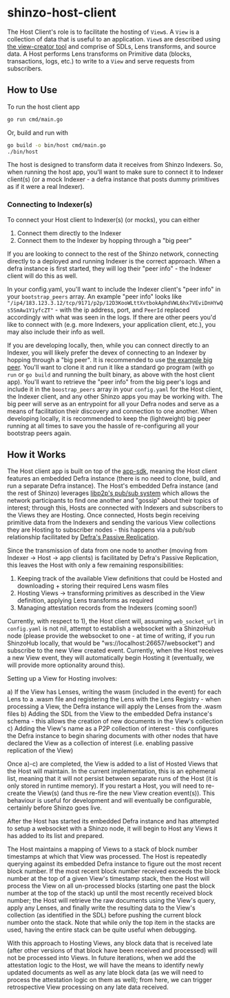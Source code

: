 # shinzo-host-client
The Host Client's role is to facilitate the hosting of `View`s. A `View` is a collection of data that is useful to an application. `View`s are described using [the view-creator tool](https://github.com/shinzonetwork/view-creator) and comprise of SDLs, Lens transforms, and source data. A Host performs Lens transforms on Primitive data (blocks, transactions, logs, etc.) to write to a `View` and serve requests from subscribers.

## How to Use

To run the host client app

```bash
go run cmd/main.go
```

Or, build and run with
```bash
go build -o bin/host cmd/main.go
./bin/host
```

The host is designed to transform data it receives from Shinzo Indexers. So, when running the host app, you'll want to make sure to connect it to Indexer client(s) (or a mock Indexer - a defra instance that posts dummy primitives as if it were a real Indexer).

### Connecting to Indexer(s)

To connect your Host client to Indexer(s) (or mocks), you can either

1) Connect them directly to the Indexer
2) Connect them to the Indexer by hopping through a "big peer"

If you are looking to connect to the rest of the Shinzo network, connecting directly to a deployed and running Indexer is the correct approach. When a defra instance is first started, they will log their "peer info" - the Indexer client will do this as well.

In your config.yaml, you'll want to include the Indexer client's "peer info" in your `bootstrap_peers` array. An example "peer info" looks like `"/ip4/183.123.3.12/tcp/9171/p2p/12D3KooWLttXvtbokAphdVWL6hx7VEviDnHYwQs5SmAw1Y1yfcZT"` - with the ip address, port, and `PeerId` replaced accordingly with what was seen in the logs. If there are other peers you'd like to connect with (e.g. more Indexers, your application client, etc.), you may also include their info as well.

If you are developing locally, then, while you can connect directly to an Indexer, you will likely prefer the devex of connecting to an Indexer by hopping through a "big peer". It is recommended to use [the example big peer](https://github.com/shinzonetwork/app-sdk/tree/Examples/hostDemo/examples/bigPeer). You'll want to clone it and run it like a standard go program (with `go run` or `go build` and running the built binary, as above with the host client app). You'll want to retrieve the "peer info" from the big peer's logs and include it in the `boostrap_peers` array in your `config.yaml` for the Host client, the Indexer client, and any other Shinzo apps you may be working with. The big peer will serve as an entrypoint for all your Defra nodes and serve as a means of facilitation their discovery and connection to one another. When developing locally, it is recommended to keep the (lightweight) big peer running at all times to save you the hassle of re-configuring all your bootstrap peers again.

## How it Works

The Host client app is built on top of the [app-sdk](https://github.com/shinzonetwork/app-sdk), meaning the Host client features an embedded Defra instance (there is no need to clone, build, and run a separate Defra instance). The Host's embedded Defra instance (and the rest of Shinzo) leverages [libp2p's pub/sub system](https://docs.libp2p.io/concepts/pubsub/overview/) which allows the network participants to find one another and "gossip" about their topics of interest; through this, Hosts are connected with Indexers and subscribers to the Views they are Hosting. Once connected, Hosts begin receiving primitive data from the Indexers and sending the various View collections they are Hosting to subscriber nodes - this happens via a pub/sub relationship facilitated by [Defra's Passive Replication](https://docs.source.network/defradb/guides/peer-to-peer#passive-replication). 

Since the transmission of data from one node to another (moving from Indexer -> Host -> app clients) is facilitated by Defra's Passive Replication, this leaves the Host with only a few remaining responsibilities:

1) Keeping track of the available View definitions that could be Hosted and downloading + storing their required Lens wasm files
2) Hosting Views -> transforming primitives as described in the View definition, applying Lens transforms as required
3) Managing attestation records from the Indexers (coming soon!)

Currently, with respect to 1), the Host client will, assuming `web_socket_url` in `config.yaml` is not nil, attempt to establish a websocket with a ShinzoHub node (please provide the websocket to one - at time of writing, if you run ShinzoHub locally, that would be "ws://localhost:26657/websocket") and subscribe to the new View created event. Currently, when the Host receives a new View event, they will automatically begin Hosting it (eventually, we will provide more optionality around this). 

Setting up a View for Hosting involves:

a) If the View has Lenses, writing the wasm (included in the event) for each Lens to a .wasm file and registering the Lens with the Lens Registry - when processing a View, the Defra instance will apply the Lenses from the .wasm files
b) Adding the SDL from the View to the embedded Defra instance's schema - this allows the creation of new documents in the View's collection
c) Adding the View's name as a P2P collection of interest - this configures the Defra instance to begin sharing documents with other nodes that have declared the View as a collection of interest (i.e. enabling passive replication of the View)

Once a)-c) are completed, the View is added to a list of Hosted Views that the Host will maintain. In the current implementation, this is an ephemeral list, meaning that it will not persist between separate runs of the Host (it is only stored in runtime memory). If you restart a Host, you will need to re-create the View(s) (and thus re-fire the new View creation event(s)). This behaviour is useful for development and will eventually be configurable, certainly before Shinzo goes live.

After the Host has started its embedded Defra instance and has attempted to setup a websocket with a Shinzo node, it will begin to Host any Views it has added to its list and prepared.

The Host maintains a mapping of Views to a stack of block number timestamps at which that View was processed. The Host is repeatedly querying against its embedded Defra instance to figure out the most recent block number. If the most recent block number received exceeds the block number at the top of a given View's timestamp stack, then the Host will process the View on all un-processed blocks (starting one past the block number at the top of the stack) up until the most recently received block number; the Host will retrieve the raw documents using the View's query, apply any Lenses, and finally write the resulting data to the View's collection (as identified in the SDL) before pushing the current block number onto the stack.
Note that while only the top item in the stacks are used, having the entire stack can be quite useful when debugging.

With this approach to Hosting Views, any block data that is received late (after other versions of that block have been received and processed) will not be processed into Views. In future iterations, when we add the attestation logic to the Host, we will have the means to identify newly updated documents as well as any late block data (as we will need to process the attestation logic on them as well); from here, we can trigger retrospective View processing on any late data received.
